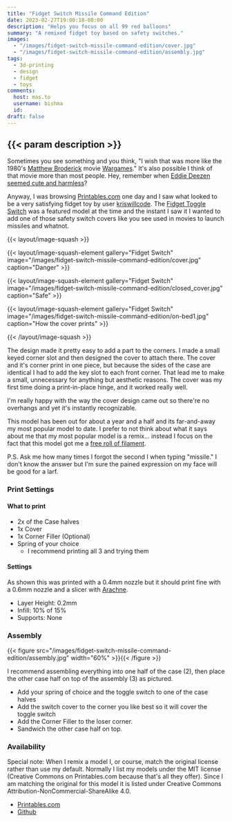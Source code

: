 ```yaml
---
title: "Fidget Switch Missile Command Edition"
date: 2023-02-27T19:00:18-08:00
description: "Helps you focus on all 99 red balloons"
summary: "A remixed fidget toy based on safety switches."
images:
  - "/images/fidget-switch-missile-command-edition/cover.jpg"
  - "/images/fidget-switch-missile-command-edition/assembly.jpg"
tags:
  - 3d-printing
  - design
  - fidget
  - toys
comments:
  host: mas.to
  username: bishma
  id: 
draft: false
---
```


## {{< param description >}}

Sometimes you see something and you think, "I wish that was more like the 1980's [Matthew Broderick](https://www.imdb.com/name/nm0000111/) movie [Wargames](https://en.wikipedia.org/wiki/WarGames)." It's also possible I think of that movie more than most people. Hey, remember when [Eddie Deezen seemed cute and harmless](https://en.wikipedia.org/wiki/Eddie_Deezen#Legal_troubles)?

Anyway, I was browsing [Printables.com](https://www.printables.com/) one day and I saw what looked to be a very satisfying fidget toy by user [kriswillcode](https://www.printables.com/social/153223-kriswillcode/about). The [Fidget Toggle Switch](https://www.printables.com/model/87042-fidget-toggle-switch) was a featured model at the time and the instant I saw it I wanted to add one of those safety switch covers like you see used in movies to launch missiles and whatnot.

{{< layout/image-squash >}}

{{< layout/image-squash-element gallery="Fidget Switch" image="/images/fidget-switch-missile-command-edition/cover.jpg" caption="Danger" >}}

{{< layout/image-squash-element gallery="Fidget Switch" image="/images/fidget-switch-missile-command-edition/closed_cover.jpg" caption="Safe" >}}

{{< layout/image-squash-element gallery="Fidget Switch" image="/images/fidget-switch-missile-command-edition/on-bed1.jpg" caption="How the cover prints" >}}

{{< /layout/image-squash >}}

The design made it pretty easy to add a part to the corners. I made a small keyed corner slot and then designed the cover to attach there. The cover and it's corner print in one piece, but because the sides of the case are identical I had to add the key slot to each front corner. That lead me to make a small, unnecessary for anything but aesthetic reasons. The cover was my first time doing a print-in-place hinge, and it worked really well.

I'm really happy with the way the cover design came out so there're no overhangs and yet it's instantly recognizable.

This model has been out for about a year and a half and its far-and-away my most popular model to date. I prefer to not think about what it says about me that my most popular model is a remix... instead I focus on the fact that this model got me a [free roll of filament](https://blog.prusa3d.com/introducing-a-new-reward-system-and-badges-for-prusaprinters_60073/).

P.S. Ask me how many times I forgot the second I when typing "missile." I don't know the answer but I'm sure the pained expression on my face will be good for a larf.

### Print Settings

#### What to print

- 2x of the Case halves
- 1x Cover
- 1x Corner Filler (Optional)
- Spring of your choice
  - I recommend printing all 3 and trying them

#### Settings

As shown this was printed with a 0.4mm nozzle but it should print fine with a 0.6mm nozzle and a slicer with [Arachne](https://www.hta3d.com/en/blog/arachne-engine-the-engine-perimeter-generator-that-comes-to-revolutionize-our-3d-prints).

- Layer Height: 0.2mm
- Infill: 10% of 15%
- Supports: None

### Assembly

{{< figure src="/images/fidget-switch-missile-command-edition/assembly.jpg" width="60%" >}}{{< /figure >}}

I recommend assembling everything into one half of the case (2), then place the other case half on top of the assembly (3) as pictured. 

- Add your spring of choice and the toggle switch to one of the case halves
- Add the switch cover to the corner you like best so it will cover the toggle switch
- Add the Corner Filler to the loser corner.
- Sandwich the other case half on top.

### Availability

Special note: When I remix a model I, or course, match the original license rather than use my default. Normally I list my models under the MIT license (Creative Commons on Printables.com because that's all they offer). Since I am matching the original for this model it is listed under Creative Commons Attribution-NonCommercial-ShareAlike 4.0.

- [Printables.com](https://www.printables.com/model/234842-fidget-toggle-switch-missile-command-edition)
- [Github](https://github.com/Bishma/admafu/tree/main/Fidget%20Switch-%20Missle%20Command%20Edition)
